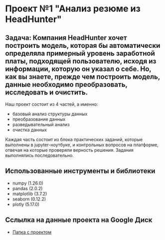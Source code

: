 # Проект №1 "Анализ резюме из HeadHunter"

## Задача: Компания HeadHunter хочет построить модель, которая бы автоматически определяла примерный уровень заработной платы, подходящей пользователю, исходя из информации, которую он указал о себе. Но, как вы знаете, прежде чем построить модель, данные необходимо преобразовать, исследовать и очистить. 


Наш проект состоит из 4 частей, а именно:
* базовый анализ структуры данных
* преобразование данных
* разведывательный анализ 
* очистка данных

Каждая часть состоит из блока практических заданий, которые выполнены в jupyter-ноутбуке, и контрольных вопросов на платформе, отвечая на которые проверяли верность решения. Задания выполнялись последовательно.



## Использованные инструменты и библиотеки
* numpy (1.26.0)
* pandas (2.0.2)
* matplotlib (3.7.2)
* seaborn (0.12.2)
* plotly (5.17.0)

## Сслылка на данные проекта на Google Диск

* [Папка с проектом](https://drive.google.com/drive/folders/1oCXCCfJZ59hlep9pMF193lfdDaRnCBLu?usp=sharing)




